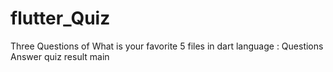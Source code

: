 # flutter_Quiz
Three Questions of What is your favorite 
5 files in dart language : Questions
Answer
quiz
result
main


            

    
